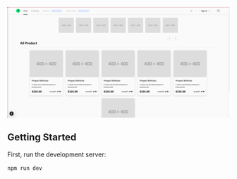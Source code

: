 
[![image](https://github.com/ZeveNor/shop/blob/main/img/image.png?raw=true)](https://github.com/ZeveNor/shop/blob/main/img/image.png?raw=true)

## Getting Started

First, run the development server:

```bash
npm run dev
```